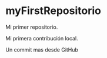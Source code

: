 # myFirstRepositorio

Mi primer repositorio.

Mi primera contribución local.

Un commit mas desde GitHub
